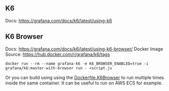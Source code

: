 ## K6

Docs: https://grafana.com/docs/k6/latest/using-k6

## K6 Browser

Docs: https://grafana.com/docs/k6/latest/using-k6-browser/
Docker Image Source: https://hub.docker.com/r/grafana/k6/tags

```
docker run --rm --name grafana-k6 -e K6_BROWSER_ENABLED=true -i grafana/k6:master-with-browser run - <script.js
```

Or you can build using using the [Dockerfile.K6Browser](./Dockerfile.K6Browser) to run multiple times inside the same container. It can be useful to run on AWS ECS for example.
